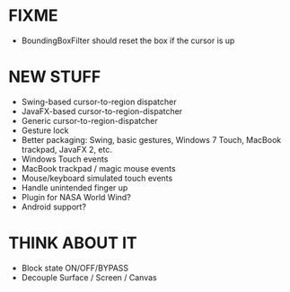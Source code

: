 # FIXME

* BoundingBoxFilter should reset the box if the cursor is up

# NEW STUFF

* Swing-based cursor-to-region dispatcher
* JavaFX-based cursor-to-region-dispatcher
* Generic cursor-to-region-dispatcher
* Gesture lock
* Better packaging: Swing, basic gestures, Windows 7 Touch, MacBook trackpad, JavaFX 2, etc.
* Windows Touch events
* MacBook trackpad / magic mouse events
* Mouse/keyboard simulated touch events
* Handle unintended finger up
* Plugin for NASA World Wind?
* Android support?

# THINK ABOUT IT

* Block state ON/OFF/BYPASS
* Decouple Surface / Screen / Canvas
